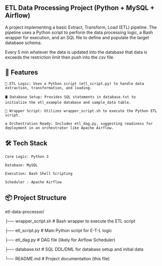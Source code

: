 ## ETL Data Processing Project (Python + MySQL + Airflow)

A project implementing a basic Extract, Transform, Load (ETL) pipeline. The pipeline uses a Python script to perform the data processing logic, a Bash wrapper for execution, and an SQL file to define and populate the target database schema.

Every 5 min whatever the data is updated into the database that data is exceeds the restriction limit then push into the csv file.


## 🚀 Features

    🐍 ETL Logic: Uses a Python script (etl_script.py) to handle data extraction, transformation, and loading.

    🛢️ Database Setup: Provides SQL statements in database.txt to initialize the etl_example database and sample_data table.

    🐚 Wrapper Script: Utilizes wrapper_script.sh to execute the Python ETL script.

    ⚙️ Orchestration Ready: Includes etl_dag.py, suggesting readiness for deployment in an orchestrator like Apache Airflow.

## 🛠️ Tech Stack

    Core Logic: Python 3

    Database: MySQL

    Execution: Bash Shell Scripting

    Scheduler : Apache Airflow 

## 📦 Project Structure

etl-data-processor/

├── wrapper_script.sh # Bash wrapper to execute the ETL script

├── etl_script.py     # Main Python script for E-T-L logic

├── etl_dag.py        # DAG file (likely for Airflow Scheduler)

├── database.txt      # SQL DDL/DML for database setup and initial data

└── README.md         # Project documentation (this file)

